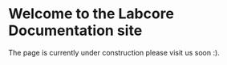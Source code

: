 # Welcome to the Labcore Documentation site

The page is currently under construction please visit us soon :).